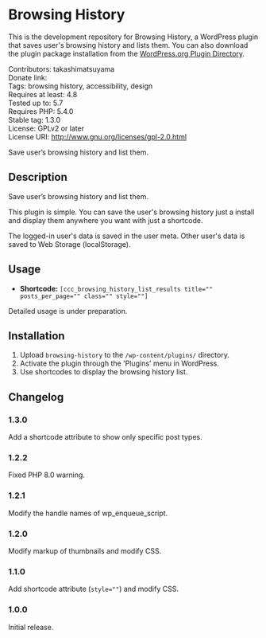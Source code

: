 # Browsing History

This is the development repository for Browsing History, a WordPress plugin that saves user's browsing history and lists them. You can also download the plugin package installation from the [WordPress.org Plugin Directory](https://wordpress.org/plugins/browsing-history/).

Contributors: takashimatsuyama  
Donate link:  
Tags: browsing history, accessibility, design  
Requires at least: 4.8  
Tested up to: 5.7  
Requires PHP: 5.4.0  
Stable tag: 1.3.0  
License: GPLv2 or later  
License URI: http://www.gnu.org/licenses/gpl-2.0.html  

Save user’s browsing history and list them.

##  Description

Save user’s browsing history and list them.

This plugin is simple. You can save the user's browsing history just a install and display them anywhere you want with just a shortcode.

The logged-in user's data is saved in the user meta. Other user's data is saved to Web Storage (localStorage).

##  Usage

* **Shortcode:** `[ccc_browsing_history_list_results title="" posts_per_page="" class="" style=""]`

Detailed usage is under preparation.

##  Installation

1. Upload `browsing-history` to the `/wp-content/plugins/` directory.
2. Activate the plugin through the 'Plugins' menu in WordPress.
3. Use shortcodes to display the browsing history list.

##  Changelog

### 1.3.0
Add a shortcode attribute to show only specific post types.

### 1.2.2
Fixed PHP 8.0 warning.

### 1.2.1
Modify the handle names of wp_enqueue_script.

### 1.2.0
Modify markup of thumbnails and modify CSS.

### 1.1.0
Add shortcode attribute (`style=""`) and modify CSS.

### 1.0.0
Initial release.